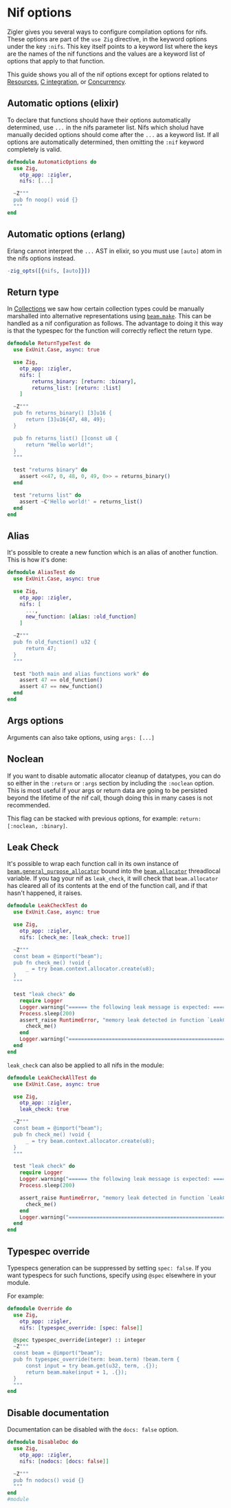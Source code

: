 # Nif options

Zigler gives you several ways to configure compilation options for nifs. These options are part of
the `use Zig` directive, in the keyword options under the key `:nifs`. This key itself points to a
keyword list where the keys are the names of the nif functions and the values are a keyword list of
options that apply to that function.

This guide shows you all of the nif options except for options related to
[Resources](5-resources.html), [C integration](6-c_integration.html), or
[Concurrency](7-concurrency.html).

## Automatic options (elixir)

To declare that functions should have their options automatically determined, use `...` in the nifs
parameter list. Nifs which sholud have manually decided options should come after the `...` as a
keyword list. If all options are automatically determined, then omitting the `:nif` keyword
completely is valid.

```elixir
defmodule AutomaticOptions do
  use Zig, 
    otp_app: :zigler,
    nifs: [...]

  ~Z"""
  pub fn noop() void {}
  """
end
```

## Automatic options (erlang)

Erlang cannot interpret the `...` AST in elixir, so you must use `[auto]` atom in the nifs options
instead.

```erlang
-zig_opts([{nifs, [auto]}])
```

## Return type

In [Collections](2-collections.html) we saw how certain collection types could be manually
marshalled into alternative representations using [`beam.make`](beam.html#make). This can be handled
as a nif configuration as follows. The advantage to doing it this way is that the typespec for the
function will correctly reflect the return type.

```elixir
defmodule ReturnTypeTest do
  use ExUnit.Case, async: true

  use Zig, 
    otp_app: :zigler,
    nifs: [
        returns_binary: [return: :binary],
        returns_list: [return: :list]
    ]

  ~Z"""
  pub fn returns_binary() [3]u16 {
      return [3]u16{47, 48, 49};
  }

  pub fn returns_list() []const u8 {
      return "Hello world!";
  }
  """

  test "returns binary" do
    assert <<47, 0, 48, 0, 49, 0>> = returns_binary()
  end

  test "returns list" do
    assert ~C'Hello world!' = returns_list()
  end
end
```

## Alias

It's possible to create a new function which is an alias of another function. This is how it's done:

```elixir
defmodule AliasTest do
  use ExUnit.Case, async: true

  use Zig, 
    otp_app: :zigler,
    nifs: [
      ...,
      new_function: [alias: :old_function]
    ]

  ~Z"""
  pub fn old_function() u32 {
      return 47;
  }
  """

  test "both main and alias functions work" do
    assert 47 == old_function()
    assert 47 == new_function()
  end
end
```

## Args options

Arguments can also take options, using `args: [...]`

## Noclean

If you want to disable automatic allocator cleanup of datatypes, you can do so either in the
`:return` or `:args` section by including the `:noclean` option. This is most useful if your args or
return data are going to be persisted beyond the lifetime of the nif call, though doing this in many
cases is not recommended.

This flag can be stacked with previous options, for example: `return: [:noclean, :binary]`.

## Leak Check

It's possible to wrap each function call in its own instance of
[`beam.general_purpose_allocator`](beam.html#general_purpose_allocator) bound into the
[`beam.allocator`](beam.html#allocator) threadlocal variable. If you tag your nif as `leak_check`,
it will check that `beam.allocator` has cleared all of its contents at the end of the function call,
and if that hasn't happened, it raises.

```elixir
defmodule LeakCheckTest do
  use ExUnit.Case, async: true

  use Zig,
    otp_app: :zigler,
    nifs: [check_me: [leak_check: true]]

  ~Z"""
  const beam = @import("beam");
  pub fn check_me() !void {
      _ = try beam.context.allocator.create(u8);
  }
  """

  test "leak check" do
    require Logger
    Logger.warning("====== the following leak message is expected: =========== START")
    Process.sleep(200)
    assert_raise RuntimeError, "memory leak detected in function `LeakCheckTest.check_me/0`", fn ->
      check_me()
    end
    Logger.warning("=========================================================== END")
  end
end
```

`leak_check` can also be applied to all nifs in the module:

```elixir
defmodule LeakCheckAllTest do
  use ExUnit.Case, async: true

  use Zig,
    otp_app: :zigler,
    leak_check: true

  ~Z"""
  const beam = @import("beam");
  pub fn check_me() !void {
      _ = try beam.context.allocator.create(u8);
  }
  """

  test "leak check" do
    require Logger
    Logger.warning("====== the following leak message is expected: =========== START")
    Process.sleep(200)

    assert_raise RuntimeError, "memory leak detected in function `LeakCheckAllTest.check_me/0`", fn ->
      check_me()
    end
    Logger.warning("=========================================================== END")
  end
end
```

## Typespec override

Typespecs generation can be suppressed by setting `spec: false`.
If you want typespecs for such functions, specify using `@spec` elsewhere
in your module.

For example:

```elixir
defmodule Override do
  use Zig, 
    otp_app: :zigler,
    nifs: [typespec_override: [spec: false]]

  @spec typespec_override(integer) :: integer
  ~Z"""
  const beam = @import("beam");
  pub fn typespec_override(term: beam.term) !beam.term {
      const input = try beam.get(u32, term, .{});
      return beam.make(input + 1, .{});
  }
  """
end
```

## Disable documentation

Documentation can be disabled with the `docs: false` option.

```elixir
defmodule DisableDoc do
  use Zig, 
    otp_app: :zigler,
    nifs: [nodocs: [docs: false]]

  ~Z"""
  pub fn nodocs() void {}
  """
end
#module
```


